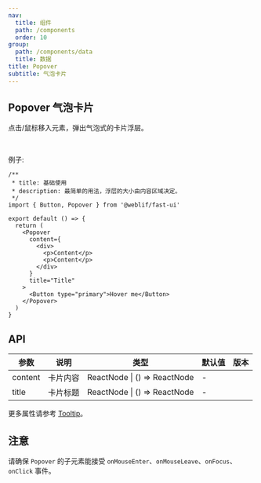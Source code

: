 ```yaml
---
nav:
  title: 组件
  path: /components
  order: 10
group:
  path: /components/data
  title: 数据
title: Popover
subtitle: 气泡卡片
---
```


## Popover 气泡卡片

点击/鼠标移入元素，弹出气泡式的卡片浮层。

<br />

例子:

```tsx
/**
 * title: 基础使用
 * description: 最简单的用法，浮层的大小由内容区域决定。
 */
import { Button, Popover } from '@weblif/fast-ui'

export default () => {
  return (
    <Popover
      content={
        <div>
          <p>Content</p>
          <p>Content</p>
        </div>
      }
      title="Title"
    >
      <Button type="primary">Hover me</Button>
    </Popover>
  )
}
```

## API

| 参数    | 说明     | 类型                         | 默认值 | 版本 |
| ------- | -------- | ---------------------------- | ------ | ---- |
| content | 卡片内容 | ReactNode \| () => ReactNode | -      |      |
| title   | 卡片标题 | ReactNode \| () => ReactNode | -      |      |

更多属性请参考 [Tooltip](/components/tooltip/#API)。

## 注意

请确保 `Popover` 的子元素能接受 `onMouseEnter`、`onMouseLeave`、`onFocus`、`onClick` 事件。
